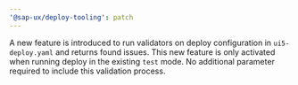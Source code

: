 ```yaml
---
'@sap-ux/deploy-tooling': patch
---
```


A new feature is introduced to run validators on deploy configuration in `ui5-deploy.yaml` and returns found issues. This new feature is only activated when running deploy in the existing `test` mode. No additional parameter required to include this validation process.
